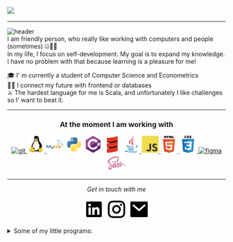 ![](https://visitor-badge.glitch.me/badge?page_id=jkrotoszynska)  
***
![header](https://capsule-render.vercel.app/api?type=waving&color=auto&height=200&section=header&text=Hi!%20I'm%20Justyna&fontSize=65&fontAlignY=35)  
I am friendly person, who really like working with computers and people (sometimes) :zipper_mouth_face::rofl::rofl:  
In my life, I focus on self-development. My goal is to expand my knowledge.  
I have no problem with that because learning is a pleasure for me!

:mortar_board: I' m currently a student of Computer Science and Econometrics  
:woman_technologist: I connect my future with frontend or databases  
:crossed_swords: The hardest language for me is Scala, and unfortunately I like challenges so I' want to beat it.
***
<p align="center">
    <h3 align="center">At the moment I am working with</h3>
    <p align="center">
    <!-- git -->
  <a href="https://git-scm.com/" target="_blank"> <img src="https://www.vectorlogo.zone/logos/git-scm/git-scm-icon.svg" alt="git" width="40" height="40"/>
    <!-- linux -->
    <a href="https://www.linux.org/" target="_blank"> <img src="https://raw.githubusercontent.com/devicons/devicon/master/icons/linux/linux-original.svg" alt="linux" width="40" height="40"/> </a>
    <!-- sql -->
    <a href="https://www.microsoft.com/en-us/sql-server" target="_blank"><img src="https://raw.githubusercontent.com/devicons/devicon/master/icons/mysql/mysql-original-wordmark.svg" alt="mssql" width="40" height="40" /></a>
    <!-- python -->
    <a href="https://www.python.org" target="_blank"> <img src="https://raw.githubusercontent.com/devicons/devicon/master/icons/python/python-original.svg" alt="python" width="40" height="40"/></a>
    <!-- c# -->
      <a href="https://www.w3schools.com/cs/" target="_blank"><img src="https://raw.githubusercontent.com/devicons/devicon/master/icons/csharp/csharp-original.svg" alt="csharp" width="40" height="40" /></a>
      <!-- scala -->
    <a href="https://www.scala-lang.org/" target="_blank"><img src="https://raw.githubusercontent.com/devicons/devicon/master/icons/scala/scala-original.svg" alt="scala" width="40" height="40" /></a>
      <!-- java -->
    <a href="https://www.java.com" target="_blank"> <img src="https://raw.githubusercontent.com/devicons/devicon/master/icons/java/java-original.svg" alt="java" width="40" height="40"/> </a>
    <!-- js -->
    <a href="https://developer.mozilla.org/en-US/docs/Web/JavaScript" target="_blank"> <img src="https://raw.githubusercontent.com/devicons/devicon/master/icons/javascript/javascript-original.svg" alt="javascript" width="40" height="40"/> </a>
    <!-- html -->
    <a href="https://www.w3.org/html/" target="_blank"> <img src="https://raw.githubusercontent.com/devicons/devicon/master/icons/html5/html5-original-wordmark.svg" alt="html5" width="40" height="40"/> </a>
    <!-- css -->
  <a href="https://www.w3schools.com/css/" target="_blank"> <img src="https://raw.githubusercontent.com/devicons/devicon/master/icons/css3/css3-original-wordmark.svg" alt="css3" width="40" height="40"/> </a>  
    <!-- figma -->
      <!-- inny link -->
  <a href="https://www.figma.com/" target="_blank"> <img src="https://www.vectorlogo.zone/logos/figma/figma-icon.svg" alt="figma" width="40" height="40"/> </a>
  <!-- sass -->
  <a href="https://sass-lang.com/" target="_blank"> <img src="https://raw.githubusercontent.com/github/explore/80688e429a7d4ef2fca1e82350fe8e3517d3494d/topics/sass/sass.png" alt="sass" width="40" height="40"/> </a>  
      </p>
</p>

<hr>
<p align="center">
  <i> Get in touch with me </i>
  <p align="center">
      <a href="https://www.linkedin.com/in/justyna-krotoszynska/"><img src ="https://raw.githubusercontent.com/jkrotoszynska/jkrotoszynska/main/linkedin-box-fill.svg"></a>
      <a href="https://www.instagram.com/xadmire/"><img src ="https://raw.githubusercontent.com/jkrotoszynska/jkrotoszynska/main/instagram-line.svg"></a>
      <a href="mailto:justyna.krotoszynska@gmail.com"><img src ="https://raw.githubusercontent.com/jkrotoszynska/jkrotoszynska/main/mail-fill.svg"></a>
</p>


<details>
  <summary>Some of my little programs:</summary>
  <br>
    <li>
        <a href="https://github.com/jkrotoszynska/programowanieObiektowe/tree/master/kolokwium/zadanie2" target="_blank"><b><img src="https://raw.githubusercontent.com/devicons/devicon/master/icons/java/java-original.svg" width="20" /> Aplikacja liczydła </b></a></li>
    <li>
        <a href="https://github.com/jkrotoszynska/pythonGame" target="_blank"><b><img src="https://raw.githubusercontent.com/devicons/devicon/master/icons/python/python-original.svg" width="20"/> Gra zręcznościowa </b></a></li>
     <li>
        <b><img src="https://raw.githubusercontent.com/devicons/devicon/master/icons/java/java-original.svg" width="20" /> Milionerzy </b></li>
    <li> loading...

